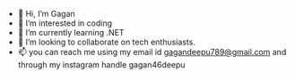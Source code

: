 - 👋 Hi, I’m Gagan
- 👀 I’m interested in  coding
- 🌱 I’m currently learning .NET
- 💞️ I’m looking to collaborate on tech enthusiasts.
- 📫 you can reach me using my email id gagandeepu789@gmail.com and through my instagram handle gagan46deepu

<!---
gagandeepu789/gagandeepu789 is a ✨ special ✨ repository because its `README.md` (this file) appears on your GitHub profile.
You can click the Preview link to take a look at your changes.
--->
